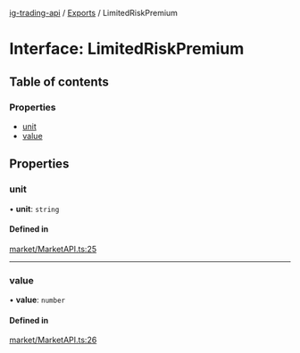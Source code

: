 [ig-trading-api](../README.md) / [Exports](../modules.md) / LimitedRiskPremium

# Interface: LimitedRiskPremium

## Table of contents

### Properties

- [unit](LimitedRiskPremium.md#unit)
- [value](LimitedRiskPremium.md#value)

## Properties

### unit

• **unit**: `string`

#### Defined in

[market/MarketAPI.ts:25](https://github.com/bennycode/ig-trading-api/blob/0c7d281/src/market/MarketAPI.ts#L25)

---

### value

• **value**: `number`

#### Defined in

[market/MarketAPI.ts:26](https://github.com/bennycode/ig-trading-api/blob/0c7d281/src/market/MarketAPI.ts#L26)
